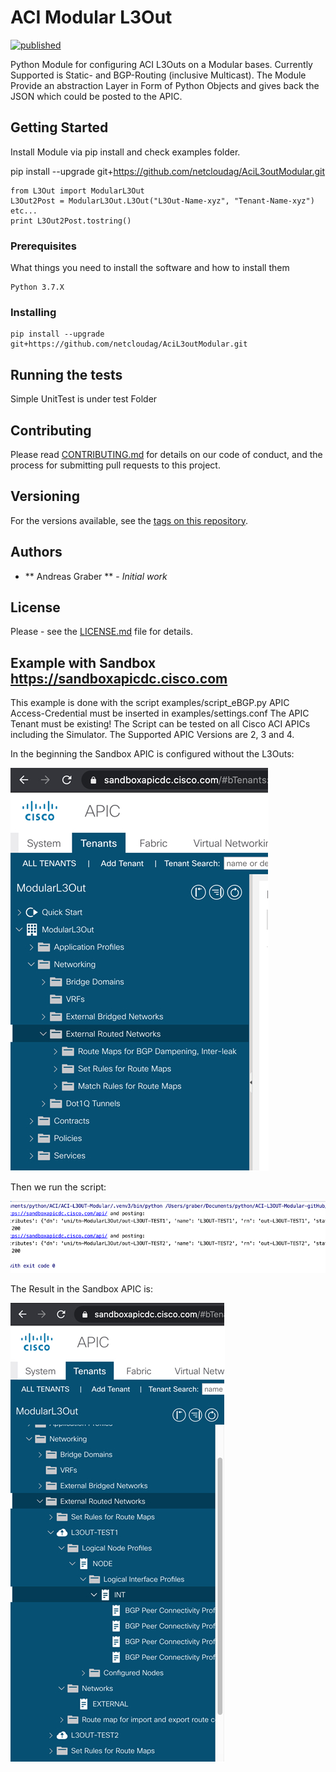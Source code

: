 # ACI Modular L3Out

[![published](https://static.production.devnetcloud.com/codeexchange/assets/images/devnet-published.svg)](https://developer.cisco.com/codeexchange/github/repo/netcloudag/AciL3outModular)

Python Module for configuring ACI L3Outs on a Modular bases.
Currently Supported is Static- and BGP-Routing (inclusive Multicast). 
The Module Provide an abstraction Layer in Form of Python Objects and gives back 
the JSON which could be posted to the APIC.

## Getting Started

Install Module via pip install and check examples folder.

pip install --upgrade git+https://github.com/netcloudag/AciL3outModular.git

```
from L3Out import ModularL3Out
L3Out2Post = ModularL3Out.L3Out("L3Out-Name-xyz", "Tenant-Name-xyz")
etc...
print L3Out2Post.tostring()
```

### Prerequisites

What things you need to install the software and how to install them

```
Python 3.7.X
```

### Installing

```
pip install --upgrade git+https://github.com/netcloudag/AciL3outModular.git
```

## Running the tests

Simple UnitTest is under test Folder

## Contributing

Please read [CONTRIBUTING.md](https://github.com/netcloudag/AciL3outModular/blob/master/CONTRIBUTING.md) for details on our code 
of conduct, and the process for submitting pull requests to this project.

## Versioning

For the versions available, see the [tags on this repository](https://github.com/netcloudag/AciL3outModular/tags). 

## Authors

* ** Andreas Graber ** - *Initial work*

## License

Please - see the [LICENSE.md](https://github.com/netcloudag/AciL3outModular/blob/master/LICENSE.md) file for details. 


## Example with Sandbox https://sandboxapicdc.cisco.com

This example is done with the script examples/script_eBGP.py
APIC Access-Credential must be inserted in examples/settings.conf
The APIC Tenant must be existing!
The Script can be tested on all Cisco ACI APICs including the Simulator. The Supported APIC Versions are 2, 3 and 4.

In the beginning the Sandbox APIC is configured without the L3Outs:

![alt text](/docs/images/clean_fabric.jpg)

Then we run the script:

![alt text](/docs/images/script_run.jpg)

The Result in the Sandbox APIC is:

![alt text](/docs/images/after_post.jpg)